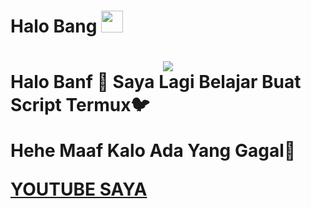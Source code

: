 <h1>
  Halo Bang

  <img src="https://media.giphy.com/media/hvRJCLFzcasrR4ia7z/giphy.gif" width="35px"/>
<h1>

<div align="center">
  <img src="https://giphy.com/gifs/VXJWhaO7afRe"/>
</div

<p style="font-weight:300;">Halo Banf 👋
Saya Lagi Belajar Buat Script Termux🐦

Hehe Maaf Kalo Ada Yang Gagal🗿</p>

<a href="https://www.youtube.com/c/OTAKKOSONG">YOUTUBE SAYA</a> 
